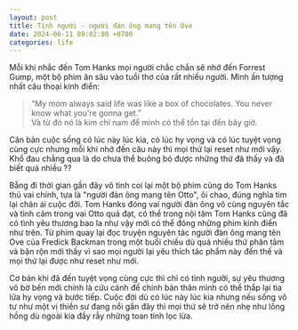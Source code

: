 ```yaml
---
layout: post
title: Tình người - người đàn ông mang tên Ove
date: 2024-06-11 09:02:00 +0700
categories: life
---
```


Mỗi khi nhắc đến Tom Hanks mọi người chắc chắn sẽ nhớ đến Forrest Gump, một bộ phim ăn sâu vào tuổi thơ của rất nhiều người. Mình ấn tượng nhất câu thoại kinh điển:
>“My mom always said life was like a box of chocolates. You never know what you're gonna get.”  
Và từ đó nó là kim chỉ nam để mình có thể tồn tại đến bây giờ. 

Căn bản cuộc sống có lúc này lúc kia, có lúc hy vọng và có lúc tuyệt vọng cùng cực nhưng mỗi khi nhớ đến câu này thì mọi thứ lại reset như mới vậy. Khổ đau chẳng qua là do chưa thể buông bỏ được những thứ đã thấy và đã biết quá nhiều ??

Bẵng đi thời gian gần đây vô tình coi lại một bộ phim cũng do Tom Hanks thủ vai chính, tựa là "người đàn ông mang tên Otto", ôi chao, đúng nghĩa tìm lại chân ái cuộc đời. Tom Hanks đóng vai người đàn ông vô cùng nguyên tắc và tình cảm trong vai Otto quá đạt, có thể trong nội tâm Tom Hanks cũng đã có tình yêu thương bao la như vậy mới có thể đóng những phim kinh điển như trên. Từ phim quay lại đọc truyện nguyên tác người đàn ông mang tên Ove của Fredick Backman trong một buổi chiều dù quá nhiều thứ phân tâm và bận rộn mới thấy vì sao mọi người lại yêu thích tác phẩm này đến thế và mọi thứ lại được như reset như mới.

Cơ bản khi đã đến tuyệt vọng cùng cực thì chỉ có tình người, sự yêu thương vô bờ bến mới chính là cứu cánh để chính bản thân mình có thể thắp lại tia lửa hy vọng và bước tiếp. Cuộc đời dù có lúc này lúc kia nhưng nếu sống vô tư như một vị thiền sư đang nổi gần đây thì mọi thứ sẽ trở nên nhẹ như lông hồng dù ngoài kia đầy rẫy những toan tính lọc lừa.


